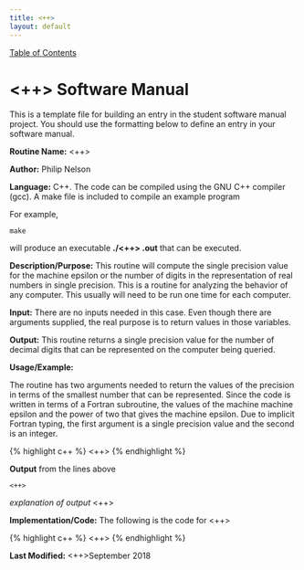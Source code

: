 ```yaml
---
title: <++>
layout: default
---
```

<a href="https://philipnelson5.github.io/math4610/SoftwareManual"> Table of Contents </a>
# <++> Software Manual
This is a template file for building an entry in the student software manual project. You should use the formatting below to
define an entry in your software manual.

**Routine Name:** <++>

**Author:** Philip Nelson

**Language:** C++. The code can be compiled using the GNU C++ compiler (gcc). A make file is included to compile an example program

For example,

```
make
```

will produce an executable **./<++> .out** that can be executed.

**Description/Purpose:** This routine will compute the single precision value for the machine epsilon or the number of digits
in the representation of real numbers in single precision. This is a routine for analyzing the behavior of any computer. This
usually will need to be run one time for each computer.

**Input:** There are no inputs needed in this case. Even though there are arguments supplied, the real purpose is to
return values in those variables.

**Output:** This routine returns a single precision value for the number of decimal digits that can be represented on the
computer being queried.

**Usage/Example:**

The routine has two arguments needed to return the values of the precision in terms of the smallest number that can be
represented. Since the code is written in terms of a Fortran subroutine, the values of the machine machine epsilon and
the power of two that gives the machine epsilon. Due to implicit Fortran typing, the first argument is a single precision
value and the second is an integer.

{% highlight c++ %}
<++>
{% endhighlight %}

**Output** from the lines above
```
<++>
```

_explanation of output_
<++>

**Implementation/Code:** The following is the code for <++>

{% highlight c++ %}
<++>
{% endhighlight %}

**Last Modified:** <++>September 2018

